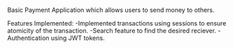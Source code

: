 Basic Payment Application which allows users to send money to others.

Features Implemented:
  -Implemented transactions using sessions to ensure atomicity of the transaction.
  -Search feature to find the desired reciever.
  -Authentication using JWT tokens.
  
